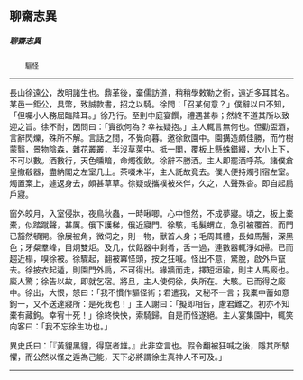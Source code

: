 

## 聊齋志異

##### 聊齋志異
　　`驅怪`

* * *

長山徐遠公，故明諸生也。鼎革後，棄儒訪道，稍稍學敕勒之術，遠近多耳其名。某邑一鉅公，具幣，致誠款書，招之以騎。徐問：「召某何意？」僕辭以曰不知，「但囑小人務屈臨降耳。」徐乃行。至則中庭宴饌，禮遇甚恭；然終不道其所以致迎之旨。徐不耐，因問曰：「實欲何為？幸袪疑抱。」主人輒言無何也。但勸盃酒，言辭閃爍，殊所不解。言話之間，不覺向暮。邀徐飲園中。園搆造頗佳勝，而竹樹蒙翳，景物陰森，雜花叢叢，半沒草萊中。抵一閣，覆板上懸蛛錯綴，大小上下，不可以數。酒數行，天色曛暗，命燭復飲。徐辭不勝酒。主人即罷酒呼茶。諸僕倉皇撤殽器，盡納閣之左室几上。茶啜未半，主人託故竟去。僕人便持燭引宿左室。燭置案上，遽返身去，頗甚草草。徐疑或攜襆被來伴，久之，人聲殊杳。即自起扃戶寢。

窗外皎月，入室侵牀，夜鳥秋蟲，一時啾唧。心中怛然，不成夢寢。頃之，板上橐橐，似踏蹴聲，甚厲。俄下護梯，俄近寢門。徐駭，毛髮蝟立，急引被覆首。而門已豁然頓開。徐展被角，微伺之，則一物，獸首人身；毛周其體，長如馬鬐，深黑色；牙粲羣峰，目炯雙炬。及几，伏餂器中剩肴，舌一過，連數器輒淨如掃。已而趨近榻，嗅徐被。徐驟起，翻被冪怪頭，按之狂喊。怪出不意，驚脫，啟外戶竄去。徐披衣起遁，則園門外扃，不可得出。緣牆而走，擇短垣踰，則主人馬廄也。廄人驚；徐告以故，即就乞宿。將旦，主人使伺徐，失所在。大駭。已而得之廄中。徐出，大恨，怒曰：「我不慣作驅怪術；君遣我，又秘不一言；我橐中蓄如意鉤一，又不送達寢所：是死我也！」主人謝曰：「擬即相告，慮君難之。初亦不知橐有藏鉤。幸宥十死！」徐終怏怏，索騎歸。自是而怪遂絕。主人宴集園中，輒笑向客曰：「我不忘徐生功也。」

異史氏曰：「『黃貍黑貍，得竄者雄。』此非空言也。假令翻被狂喊之後，隱其所駭懼，而公然以怪之遁為己能，天下必將謂徐生真神人不可及。」

* * *

